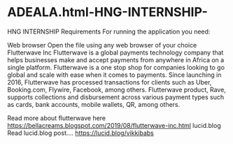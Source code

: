 # ADEALA.html-HNG-INTERNSHIP-
HNG INTERNSHIP
Requirements
For running the application you need:

Web browser
Open the file using any web browser of your choice
Flutterwave Inc
Flutterwave is a global payments technology company that helps businesses make and accept payments from anywhere in Africa on a single platform. Flutterwave is a one stop shop for companies looking to go global and scale with ease when it comes to payments. Since launching in 2016, Flutterwave has processed transactions for clients such as Uber, Booking.com, Flywire, Facebook, among others. Flutterwave product, Rave, supports collections and disbursement across various payment types such as cards, bank accounts, mobile wallets, QR, among others.

Read more about flutterwave here  https://bellacreams.blogspot.com/2019/08/flutterwave-inc.html
lucid.blog
Read lucid.blog post.... https://lucid.blog/vikkibabs
